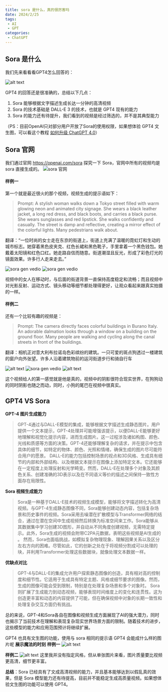 ```yaml
---
title: sora 是什么，真的很厉害吗
date: 2024/2/25
tags:
 - AI
 - GPT
categories:
 - ChatGPT
---
```


## Sora 是什么
我们先来看看看GPT4怎么回答的：

![alt text](../imgs/GPT1.png)

GPT4 的回答还是很准确的，总结以下几点：
1. Sora 能够根据文字描述生成长达一分钟的高清视频
2. Sora 的技术基础是 DALL-E 3 的技术，也就是 GPT4 现有的能力
3. Sora 的能力还有待提升，我们看到的视频是经过筛选的，并不是其典型能力

（PS：目前OpenAI只对部分用户开放了Sora的使用权限，如果想体验 GPT4 文生图，可以看这个教程 [如何升级 ChatGPT 4.0](update_gpt4.md)）

## Sora 官网
我们通过官网 https://openai.com/sora 探究一下 Sora，官网中所有的视频均是 sora 直接生成的。
![sora 官网](../imgs/sora-6.png)

#### 样例一

第一个就是最近很火的那个视频，视频生成的提示语如下：

> Prompt: A stylish woman walks down a Tokyo street filled with warm glowing neon and animated city signage. She wears a black leather jacket, a long red dress, and black boots, and carries a black purse. She wears sunglasses and red lipstick. She walks confidently and casually. The street is damp and reflective, creating a mirror effect of the colorful lights. Many pedestrians walk about.
> 
翻译：“一位时尚的女士走在东京的街道上，街道上充满了温暖的霓虹灯和生动的城市标志。她穿着黑色皮夹克、红色长裙和黑色靴子，手里拿着一个黑色钱包。她戴着太阳镜和红色口红。她走路自信而随意。街道潮湿且反光，形成了彩色灯光的镜面效果。许多行人走来走去。”

![sora gen vedio](../imgs/sora-2.png)
![sora gen vedio](../imgs/sora-1.png)

视频中的女人在移动时，与后面的街道背景一直保持高度稳定和流畅；而且视频中对光影反射、运动方式、镜头移动等细节都处理得更好，让观众看起来跟真实拍摄的一样。

#### 样例二
还有一个比较有趣的视频是：
> Prompt: The camera directly faces colorful buildings in Burano Italy. An adorable dalmation looks through a window on a building on the ground floor. Many people are walking and cycling along the canal streets in front of the buildings.
> 
翻译：相机正对意大利布拉诺岛色彩缤纷的建筑。一只可爱的斑点狗透过一楼建筑的窗户向外张望。许多人沿着建筑物前的运河街道步行和骑自行车

![alt text](../imgs/sora-4.png)
![sora gen vedio](../imgs/sora-5.png)
![alt text](../imgs/sora-3.png)

这个视频给人的第一感觉就是他是真的，视频中的阴影很符合现实世界，在狗狗动的同时阴影也随之而动，同时，小狗的尾巴在视频中很真实。



## GPT4 VS Sora
**GPT-4 图片生成能力**
> GPT-4通过与DALL-E模型的集成，能够根据文字描述生成静态图片。用户提供一个文本提示，GPT-4处理并可能增强该提示，以便DALL-E能够更好地理解和视觉化提示内容，进而生成图片。这一过程涉及诸如构图、颜色、光线和质感等方面的决策。GPT-4还能够理解复杂的请求，并在提示中包含具体的细节，如特定的物体、颜色、光照和情绪，确保生成的图片尽可能符合用户的愿景​​。
DALL-E的能力包括控制场景的视点和3D风格、生成具有细节的内部和外部结构、以及根据文本提示在图像上添加特定文本。它还能够在一定程度上处理反射和光学畸变。然而，DALL-E在处理多个对象及其颜色关系、创建准确的3D表示以及在不同语义等价的描述之间保持一致性方面存在局限性​​。

**Sora 视频生成能力**
> Sora是一种基于DALL-E技术的视频生成模型，能够将文字描述转化为高清视频。与GPT-4生成静态图像不同，Sora能够创建动态内容，包括复杂场景和历史事件的视频。Sora采用去噪潜在扩散模型与Transformer网络的结合，通过在潜在空间中生成视频然后转换为标准空间来工作。Sora能够从其数据集中学习创建3D图形，并自动从不同角度创建视频，无需特定提示。此外，Sora生成的视频会附带C2PA元数据，表明这些视频是AI生成的​​。
然而，Sora也面临挑战，如模拟复杂物理现象、理解因果关系以及区分左右方向的困难。尽管如此，它的创新之处在于将视频分割成可以处理的块，并利用Transformer处理这些数据块，就像处理文本数据一样​​。

**优缺点对比**
> GPT-4与DALL-E的集成允许用户探索静态图像的创造，具有相对高的控制度和细节性。它适用于生成具有特定主题、风格或细节要求的图像。然而，生成的图像可能会受到限制，特别是在处理复杂场景和多个对象时。
Sora则扩展了生成能力到动态视频，能够表现时间维度上的变化和连贯性。这为创造更丰富和动态的内容提供了可能，但在确保视频中对象的长期一致性和处理复杂交互方面仍有挑战。

总的来说，GPT-4和Sora各自在图像和视频生成方面展现了AI的强大潜力，同时也揭示了当前技术在理解和表现复杂现实世界场景方面的限制。随着技术的进步，这些模型的能力和应用范围预计将继续扩展。


GPT4 也具有文生图的功能，使用与 sora 相同的提示语 GPT4 会能成什么样的图片呢
**展示魔法的时刻**
**样例一** 
![alt text](../imgs/image-4.png)


**样例二**
![alt text](../imgs/image-5.png)
这里我并没有指定风格，但从单张图片来看，图片质量要比视频更高清，细节更丰富。


**总结**：Sora 已经具有了文成高清视频的能力，并且基本能够达到以假乱真的效果，但是 Sora 模型能力还有待提高，目前并不能稳定生成高质量视频。如果想体验文生图的功能可以使用 GPT4。
